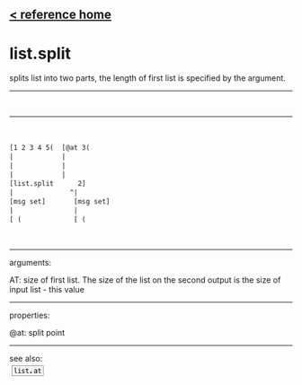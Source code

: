 [< reference home](index.html)
---

# list.split


splits list into two parts, the length of first list is specified by the
            argument.

---

<br>


---


```


[1 2 3 4 5(  [@at 3(
|            |
|            |
|            |
[list.split      2]
|              ^|
[msg set]       [msg set]
|               |
[ (             [ (
                
            
```

---
arguments:

AT: size of first list. The size of the list on the second
            output is the size of input list - this value<br>

---
properties:

@at: split point<br>

---
see also:<br>
[![list.at](img/object_list.at.png)](list.at.html)
